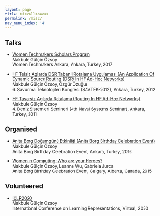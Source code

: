```yaml
---
layout: page
title: Miscellaneous
permalink: /misc/
nav_menu_index: '4'
---
```


## Talks 

* [Women Techmakers Scholars Program](../assets/papers/WTM_13032017.pdf) <br/>
	Makbule Gülçin Özsoy <br/>
	Women Techmakers Ankara, Ankara, Turkey, 2017
	
* [HF Telsiz Aglarda DSR Tabanli Rotalama Uygulamasi (An Application Of Dynamic Source Routing (DSR) In HF Ad-Hoc Networks)](../assets/papers/HFTelsizAglardaDSRTabanliRotalamaUygulamasi.pdf) <br/>
	Makbule Gülçin Özsoy, Özgür Özuğur <br/>
	6\. Savunma Teknolojileri Kongresi (SAVTEK-2012), Ankara, Turkey, 2012
	
* [HF Tasarsiz Aglarda Rotalama (Routing In HF Ad-Hoc Networks)](../assets/papers/HFTasarsizAglardaRotalama.pdf) <br/>
	Makbule Gülçin Özsoy <br/>
	4\. Deniz Sistemleri Semineri (4th Naval Systems Seminar), Ankara, Turkey, 2011



## Organised

* [Anita Borg Doğumgünü Etkinliği (Anita Borg Birthday Celebration Event)](https://www.eventbrite.com/e/anita-borg-dogumgunu-etkinligi-ankara-tickets-21054933874)<br/>
	Makbule Gülçin Özsoy <br/>
	Anita Borg Birthday Celebration Event, Ankara, Turkey, 2016
	
* [Women in Computing: Who are your Heroes?](https://www.eventbrite.com/e/women-in-computing-who-are-your-heroes-tickets-15579081452)<br/>
	Makbule Gülçin Özsoy, Leanne Wu, Gabriela Jurca <br/>
	Anita Borg Birthday Celebration Event, Calgary, Alberta, Canada, 2015
	
## Volunteered 

* [ICLR2020](https://iclr.cc/Conferences/2020/Volunteers) <br/>
	Makbule Gülçin Özsoy <br/>
	International Conference on Learning Representations, Virtual, 2020
	
	
